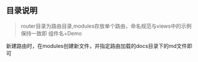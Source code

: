 ## 目录说明

>router目录为路由目录,modules存放单个路由，命名规范与views中的示例保持一致即 组件名+Demo

新建路由时，在modules创建新文件，并指定路由加载的docs目录下的md文件即可

